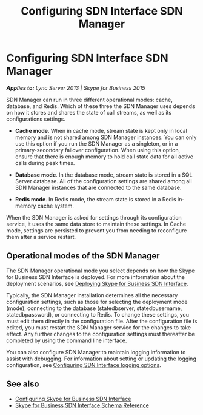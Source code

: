 ﻿---
title: Configuring SDN Interface SDN Manager
TOCTitle: Configuring SDN Interface SDN Manager
ms:assetid: bf193e5f-86cd-4080-8a94-3a47c9d81f08
ms:mtpsurl: https://msdn.microsoft.com/en-us/library/Mt148354(v=office.16)
ms:contentKeyID: 65841591
ms.date: 02/27/2017
mtps_version: v=office.16
---

# Configuring SDN Interface SDN Manager


_**Applies to:** Lync Server 2013 | Skype for Business 2015_

SDN Manager can run in three different operational modes: cache, database, and Redis. Which of these three the SDN Manager uses depends on how it stores and shares the state of call streams, as well as its configurations settings.

  - **Cache mode**. When in cache mode, stream state is kept only in local memory and is not shared among SDN Manager instances. You can only use this option if you run the SDN Manager as a singleton, or in a primary-secondary failover configuration. When using this option, ensure that there is enough memory to hold call state data for all active calls during peak times.

  - **Database mode**. In the database mode, stream state is stored in a SQL Server database. All of the configuration settings are shared among all SDN Manager instances that are connected to the same database.

  - **Redis mode**. In Redis mode, the stream state is stored in a Redis in-memory cache system.

When the SDN Manager is asked for settings through its configuration service, it uses the same data store to maintain these settings. In Cache mode, settings are persisted to prevent you from needing to reconfigure them after a service restart.

## Operational modes of the SDN Manager

The SDN Manager operational mode you select depends on how the Skype for Business SDN Interface is deployed. For more information about the deployment scenarios, see [Deploying Skype for Business SDN Interface](deploying-skype-for-business-sdn-interface.md).

Typically, the SDN Manager installation determines all the necessary configuration settings, such as those for selecting the deployment mode (mode), connecting to the database (statedbserver, statedbusername, statedbpassword), or connecting to Redis. To change these settings, you must edit them directly in the configuration file. After the configuration file is edited, you must restart the SDN Manager service for the changes to take effect. Any further changes to the configuration settings must thereafter be completed by using the command line interface.

You can also configure SDN Manager to maintain logging information to assist with debugging. For information about setting or updating the logging configuration, see [Configuring SDN Interface logging options](configuring-sdn-interface-logging-options.md).

## See also

- [Configuring Skype for Business SDN Interface](configuring-skype-for-business-sdn-interface.md)
- [Skype for Business SDN Interface Schema Reference](skype-for-business-sdn-interface-schema-reference.md)

